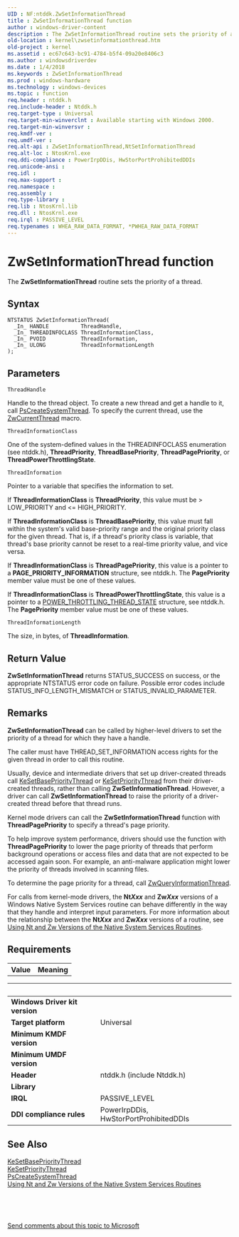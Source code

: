 ```yaml
---
UID : NF:ntddk.ZwSetInformationThread
title : ZwSetInformationThread function
author : windows-driver-content
description : The ZwSetInformationThread routine sets the priority of a thread.
old-location : kernel\zwsetinformationthread.htm
old-project : kernel
ms.assetid : ec67c643-bc91-4784-b5f4-09a20e8406c3
ms.author : windowsdriverdev
ms.date : 1/4/2018
ms.keywords : ZwSetInformationThread
ms.prod : windows-hardware
ms.technology : windows-devices
ms.topic : function
req.header : ntddk.h
req.include-header : Ntddk.h
req.target-type : Universal
req.target-min-winverclnt : Available starting with Windows 2000.
req.target-min-winversvr : 
req.kmdf-ver : 
req.umdf-ver : 
req.alt-api : ZwSetInformationThread,NtSetInformationThread
req.alt-loc : NtosKrnl.exe
req.ddi-compliance : PowerIrpDDis, HwStorPortProhibitedDDIs
req.unicode-ansi : 
req.idl : 
req.max-support : 
req.namespace : 
req.assembly : 
req.type-library : 
req.lib : NtosKrnl.lib
req.dll : NtosKrnl.exe
req.irql : PASSIVE_LEVEL
req.typenames : WHEA_RAW_DATA_FORMAT, *PWHEA_RAW_DATA_FORMAT
---
```



# ZwSetInformationThread function
The <b>ZwSetInformationThread</b> routine sets the priority of a thread.

## Syntax

````
NTSTATUS ZwSetInformationThread(
  _In_ HANDLE          ThreadHandle,
  _In_ THREADINFOCLASS ThreadInformationClass,
  _In_ PVOID           ThreadInformation,
  _In_ ULONG           ThreadInformationLength
);
````

## Parameters

`ThreadHandle`

Handle to the thread object. To create a new thread and get a handle to it, call <a href="..\wdm\nf-wdm-pscreatesystemthread.md">PsCreateSystemThread</a>. To specify the current thread, use the <a href="https://msdn.microsoft.com/library/windows/hardware/ff566434">ZwCurrentThread</a> macro.

`ThreadInformationClass`

One of the system-defined values in the THREADINFOCLASS enumeration (see ntddk.h), <b>ThreadPriority</b>,   <b>ThreadBasePriority</b>,  <b>ThreadPagePriority</b>, or <b>ThreadPowerThrottlingState</b>.

`ThreadInformation`

Pointer to a variable that specifies the information to set. 

If <b>ThreadInformationClass</b> is <b>ThreadPriority</b>, this value must be &gt; LOW_PRIORITY and &lt;= HIGH_PRIORITY. 

If <b>ThreadInformationClass</b> is <b>ThreadBasePriority</b>, this value must fall within the system's valid base-priority range and the original priority class for the given thread. That is, if a thread's priority class is variable, that thread's base priority cannot be reset to a real-time priority value, and vice versa.

If <b>ThreadInformationClass</b> is <b>ThreadPagePriority</b>, this value is a pointer to a <b>PAGE_PRIORITY_INFORMATION</b> structure, see ntddk.h. The <b>PagePriority</b> member value must be one of these values. 

If <b>ThreadInformationClass</b> is <b>ThreadPowerThrottlingState</b>, this value is a pointer to a <a href="https://msdn.microsoft.com/85659694-f93a-42dc-9fa4-f6fea6ad71d0">POWER_THROTTLING_THREAD_STATE</a> structure, see ntddk.h. The <b>PagePriority</b> member value must be one of these values. 

<table>
<tr>
<th>Value</th>
<th>Meaning</th>
</tr>
<tr>

`ThreadInformationLength`

The size, in bytes, of <b>ThreadInformation</b>.


## Return Value

<b>ZwSetInformationThread</b> returns STATUS_SUCCESS on success, or the appropriate NTSTATUS error code on failure. Possible error codes include STATUS_INFO_LENGTH_MISMATCH or STATUS_INVALID_PARAMETER.

## Remarks

<b>ZwSetInformationThread</b> can be called by higher-level drivers to set the priority of a thread for which they have a handle.

The caller must have THREAD_SET_INFORMATION access rights for the given thread in order to call this routine.

Usually, device and intermediate drivers that set up driver-created threads call <a href="..\ntddk\nf-ntddk-kesetbaseprioritythread.md">KeSetBasePriorityThread</a> or <a href="..\wdm\nf-wdm-kesetprioritythread.md">KeSetPriorityThread</a> from their driver-created threads, rather than calling <b>ZwSetInformationThread</b>. However, a driver can call <b>ZwSetInformationThread</b> to raise the priority of a driver-created thread before that thread runs.

Kernel mode drivers can call the <b>ZwSetInformationThread</b> function with <b>ThreadPagePriority</b> to specify a thread's page priority.

To help improve system performance, drivers should use the  function with <b>ThreadPagePriority</b> to lower the page priority of threads that perform background operations or access files and data that are not expected to be accessed again soon. For example, an anti-malware application might lower the priority of threads involved in scanning files.

To determine the page priority for a thread, call <a href="https://msdn.microsoft.com/0B3F4CCF-D727-46AD-B3E0-3217DA1F3486">ZwQueryInformationThread</a>.

For calls from kernel-mode drivers, the <b>Nt<i>Xxx</i></b> and <b>Zw<i>Xxx</i></b> versions of a Windows Native System Services routine can behave differently in the way that they handle and interpret input parameters. For more information about the relationship between the <b>Nt<i>Xxx</i></b> and <b>Zw<i>Xxx</i></b> versions of a routine, see <a href="https://msdn.microsoft.com/library/windows/hardware/ff565438">Using Nt and Zw Versions of the Native System Services Routines</a>.

## Requirements
| &nbsp; | &nbsp; |
| ---- |:---- |
| **Windows Driver kit version** |  |
| **Target platform** | Universal |
| **Minimum KMDF version** |  |
| **Minimum UMDF version** |  |
| **Header** | ntddk.h (include Ntddk.h) |
| **Library** |  |
| **IRQL** | PASSIVE_LEVEL |
| **DDI compliance rules** | PowerIrpDDis, HwStorPortProhibitedDDIs |

## See Also

<dl>
<dt>
<a href="..\ntddk\nf-ntddk-kesetbaseprioritythread.md">KeSetBasePriorityThread</a>
</dt>
<dt>
<a href="..\wdm\nf-wdm-kesetprioritythread.md">KeSetPriorityThread</a>
</dt>
<dt>
<a href="..\wdm\nf-wdm-pscreatesystemthread.md">PsCreateSystemThread</a>
</dt>
<dt>
<a href="https://msdn.microsoft.com/library/windows/hardware/ff565438">Using Nt and Zw Versions of the Native System Services Routines</a>
</dt>
</dl>
 

 

<a href="mailto:wsddocfb@microsoft.com?subject=Documentation%20feedback [kernel\kernel]:%20ZwSetInformationThread routine%20 RELEASE:%20(1/4/2018)&amp;body=%0A%0APRIVACY STATEMENT%0A%0AWe use your feedback to improve the documentation. We don't use your email address for any other purpose, and we'll remove your email address from our system after the issue that you're reporting is fixed. While we're working to fix this issue, we might send you an email message to ask for more info. Later, we might also send you an email message to let you know that we've addressed your feedback.%0A%0AFor more info about Microsoft's privacy policy, see http://privacy.microsoft.com/en-us/default.aspx." title="Send comments about this topic to Microsoft">Send comments about this topic to Microsoft</a>